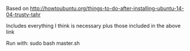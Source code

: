 Based on http://howtoubuntu.org/things-to-do-after-installing-ubuntu-14-04-trusty-tahr

Includes everything I think is necessary plus those included in the above link

Run with: sudo bash master.sh
